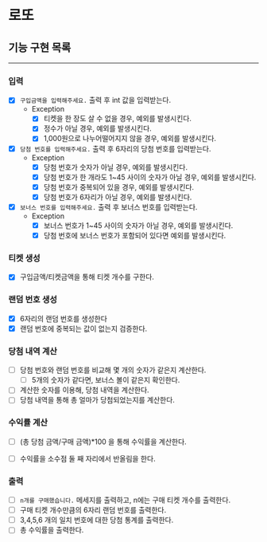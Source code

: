 # 로또

## 기능 구현 목록

---

### 입력
- [x] `구입금액을 입력해주세요.` 출력 후 int 값을 입력받는다.
  - Exception
    - [x] 티켓을 한 장도 살 수 없을 경우, 예외를 발생시킨다.
    - [x] 정수가 아닐 경우, 예외를 발생시킨다. 
    - [x] 1,000원으로 나누어떨어지지 않을 경우, 예외를 발생시킨다.

- [x] `당첨 번호를 입력해주세요.` 출력 후 6자리의 당첨 번호를 입력받는다.
  - Exception
    - [x] 당첨 번호가 숫자가 아닐 경우, 예외를 발생시킨다.
    - [x] 당첨 번호가 한 개라도 1~45 사이의 숫자가 아닐 경우, 예외를 발생시킨다.
    - [x] 당첨 번호가 중복되어 있을 경우, 예외를 발생시킨다.
    - [x] 당첨 번호가 6자리가 아닐 경우, 예외를 발생시킨다.

- [x] `보너스 번호를 입력해주세요.` 출력 후 보너스 번호를 입력받는다.
    - Exception
      - [x] 보너스 번호가 1~45 사이의 숫자가 아닐 경우, 예외를 발생시킨다. 
      - [x] 당첨 번호에 보너스 번호가 포함되어 있다면 예외를 발생시킨다.

### 티켓 생성
- [x] 구입금액/티켓금액을 통해 티켓 개수를 구한다.

### 랜덤 번호 생성
- [x] 6자리의 랜덤 번호를 생성한다
- [x] 랜덤 번호에 중복되는 값이 없는지 검증한다.

### 당첨 내역 계산
- [ ] 당첨 번호와 랜덤 번호를 비교해 몇 개의 숫자가 같은지 계산한다.
  - [ ] 5개의 숫자가 같다면, 보너스 볼이 같은지 확인한다.
- [ ] 계산한 숫자를 이용해, 당첨 내역을 계산한다.
- [ ] 당첨 내역을 통해 총 얼마가 당첨되었는지를 계산한다.

### 수익률 계산
- [ ] (총 당첨 금액/구매 금액)*100 을 통해 수익률을 계산한다.  
- [ ] 수익률을 소수점 둘 째 자리에서 반올림을 한다.
 


### 출력
- [ ] `n개를 구매했습니다.` 메세지를 출력하고, n에는 구매 티켓 개수를 출력한다.
- [ ] 구매 티켓 개수만큼의 6자리 랜덤 번호를 출력한다.
- [ ] 3,4,5,6 개의 일치 번호에 대한 당첨 통계를 출력한다.
- [ ] 총 수익률을 출력한다.
